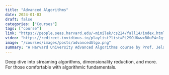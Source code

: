 ```yaml
---
title: "Advanced Algorithms"
date: 2024-01-03
draft: false
categories: ["Courses"]
tags: ["course"]
link: "https://people.seas.harvard.edu/~minilek/cs224/fall14/index.html"
video: "https://redirect.invidious.io/playlist?list=PL2SOU6wwxB0uP4rJgf5ayhHWgw7akUWSf"
image: "/courses/images/posts/advancedAlgo.png"
summary: "A Harvard University Advanced Algorithms course by Prof. Jelani Nelson"
---
```


Deep dive into streaming algorithms, dimensionality reduction, and more. For those comfortable with algorithmic fundamentals.
